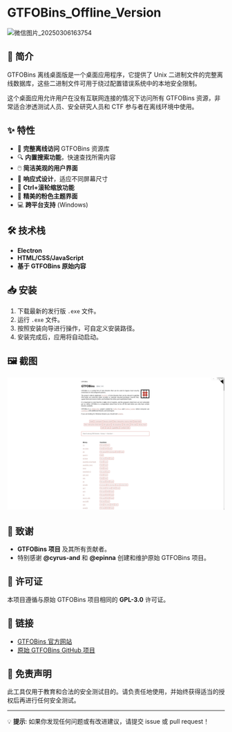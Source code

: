 # GTFOBins_Offline_Version

![微信图片_20250306163754](C:/Users/31702/Pictures/Saved%20Pictures/%E5%BE%AE%E4%BF%A1%E5%9B%BE%E7%89%87_20250306163754.jpg)


## 📖 简介
GTFOBins 离线桌面版是一个桌面应用程序，它提供了 Unix 二进制文件的完整离线数据库，这些二进制文件可用于绕过配置错误系统中的本地安全限制。

这个桌面应用允许用户在没有互联网连接的情况下访问所有 GTFOBins 资源，非常适合渗透测试人员、安全研究人员和 CTF 参与者在离线环境中使用。

## ✨ 特性
- 🔄 **完整离线访问** GTFOBins 资源库
- 🔍 **内置搜索功能**，快速查找所需内容
- 🖱️ **简洁美观的用户界面**
- 📱 **响应式设计**，适应不同屏幕尺寸
- 🔎 **Ctrl+滚轮缩放功能**
- 🎨 **精美的粉色主题界面**
- 💻 **跨平台支持** (Windows)

## 🛠️ 技术栈
- **Electron**
- **HTML/CSS/JavaScript**
- **基于 GTFOBins 原始内容**

## 📥 安装
1. 下载最新的发行版 `.exe` 文件。
2. 运行 `.exe` 文件。
3. 按照安装向导进行操作，可自定义安装路径。
4. 安装完成后，应用将自动启动。

## 🖼️ 截图
![image-20250310182951535](https://github.com/xyaxxya/PicGo/raw/main/img/image-20250310182951535.png)

## 🙏 致谢
- **GTFOBins 项目** 及其所有贡献者。
- 特别感谢 **@cyrus-and** 和 **@epinna** 创建和维护原始 GTFOBins 项目。

## 📜 许可证
本项目遵循与原始 GTFOBins 项目相同的 **GPL-3.0** 许可证。

## 🔗 链接
- [GTFOBins 官方网站](https://gtfobins.github.io/)
- [原始 GTFOBins GitHub 项目](https://github.com/GTFOBins/GTFOBins.github.io)

## 📝 免责声明
此工具仅用于教育和合法的安全测试目的。请负责任地使用，并始终获得适当的授权后再进行任何安全测试。

---
💡 **提示**: 如果你发现任何问题或有改进建议，请提交 issue 或 pull request！

